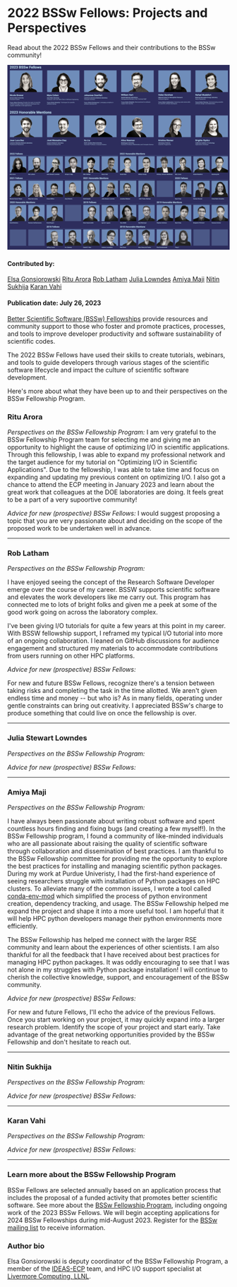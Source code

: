 # 2022 BSSw Fellows: Projects and Perspectives

Read about the 2022 BSSw Fellows and their contributions to the BSSw community!

<img src='../../images/Blog_2307_BSSwFellows.png'>

#### Contributed by:
[Elsa Gonsiorowski](https://github.com/gonsie "Elsa Gonsiorowski's GitHub Profile")
[Ritu Arora](https://github.com/ritua2 "Ritu Arora's GitHub Profile")
[Rob Latham](https://github.com/roblatham00 "Rob Latham's GitHub Profile")
[Julia Lowndes](https://github.com/jules32 "Julia Lowndes's GitHub Profile")
[Amiya Maji](https://github.com/amaji "Amiya Maji's GitHub Profile")
[Nitin Sukhija](https://github.com/ "Nitin Sukhija's GitHub Profile")
[Karan Vahi](https://github.com/vahi "Karan Vahi's GitHub Profile")


#### Publication date: July 26, 2023

[Better Scientific Software (BSSw) Fellowships](https://bssw.io/fellowship) provide resources and community support to those who foster and promote practices, processes, and tools to improve developer productivity and software sustainability of scientific codes.

The 2022 BSSw Fellows have used their skills to create tutorials, webinars, and tools to guide developers through various stages of the scientific software lifecycle and impact the culture of scientific software development.

Here's more about what they have been up to and their perspectives on the BSSw Fellowship Program.

### Ritu Arora

*Perspectives on the BSSw Fellowship Program:* I am very grateful to the BSSw Fellowship Program team for selecting me and giving me an opportunity to highlight the cause of optimizing I/O in scientific applications. Through this fellowship, I was able to expand my professional network and the target audience for my tutorial on "Optimizing I/O in Scientific Applications". Due to the fellowship, I was able to take time and focus on expanding and updating my previous content on optimizing I/O. I also got a chance to attend the ECP meeting in January 2023 and learn about the great work that colleagues at the DOE laboratories are doing. It feels great to be a part of a very supoortive community!

*Advice for new (prospective) BSSw Fellows:* I would suggest proposing a topic that you are very passionate about and deciding on the scope of the proposed work to be undertaken well in advance. 


- - -

### Rob Latham

*Perspectives on the BSSw Fellowship Program:*

I have enjoyed seeing the concept of the Research Software Developer emerge
over the course of my career.  BSSW supports scientific software and elevates
the work developers like me carry out.  This program has connected me to lots
of bright folks and given me a peek at some of the good work going on across
the laboratory complex.

I've been giving I/O tutorials for quite a few years at this point in my
career.  With BSSW fellowship support, I reframed my typical I/O tutorial into
more of an ongoing collaboration.  I leaned on GitHub discussions for audience
engagement and structured my materials to accommodate contributions from users
running on other HPC platforms.


*Advice for new (prospective) BSSw Fellows:*

For new and future BSSw Fellows, recognize there's a tension between taking
risks and completing the task in the time allotted.  We aren't given endless
time and money -- but who is? As in many fields, operating under gentle
constraints can bring out creativity.  I appreciated BSSw's charge to produce
something that could live on once the fellowship is over.

- - -

### Julia Stewart Lowndes

*Perspectives on the BSSw Fellowship Program:*

*Advice for new (prospective) BSSw Fellows:*

- - -

### Amiya Maji

*Perspectives on the BSSw Fellowship Program:*

I have always been passionate about writing robust software and spent countless hours finding
and fixing bugs (and creating a few myself!). In the BSSw Fellowship program, I found 
a community of like-minded individuals who are all passionate about raising the quality of
scientific software through collaboration and dissemination of best practices. I am thankful to 
the BSSw Fellowship committee for providing me the opportunity to explore the best practices for 
installing and managing scientific python packages. During my work at Purdue Univeristy, I had the 
first-hand experience of seeing researchers struggle with installation of Python packages on HPC 
clusters. To alleviate many of the common issues, I wrote a tool called [conda-env-mod](https://github.com/amaji/conda-env-mod) which 
simplified the process of python environment creation, dependency tracking, and usage. The BSSw 
Fellowship helped me expand the project and shape it into a more useful tool. I am hopeful that it will 
help HPC python developers manage their python environments more efficiently.

The BSSw Fellowship has helped me connect with the larger RSE community and learn about the 
experiences of other scientists. I am also thankful for all the feedback that I have received 
about best practices for managing HPC python packages. It was oddly encouraging to see that I was 
not alone in my struggles with Python package installation! I will continue to cherish the collective 
knowledge, support, and encouragement of the BSSw community.


*Advice for new (prospective) BSSw Fellows:*

For new and future Fellows, I'll echo the advice of the previous Fellows. Once you start working on 
your project, it may quickly expand into a larger research problem. Identify the scope of your project and start early. 
Take advantage of the great networking opportunities provided by the BSSw Fellowship and don't hesitate to reach out.

- - -

### Nitin Sukhija

*Perspectives on the BSSw Fellowship Program:*

*Advice for new (prospective) BSSw Fellows:*

- - -

### Karan Vahi

*Perspectives on the BSSw Fellowship Program:*

*Advice for new (prospective) BSSw Fellows:*

- - -

### Learn more about the BSSw Fellowship Program

BSSw Fellows are selected annually based on an application process that includes the proposal of a funded activity that promotes better scientific software. See more about the [BSSw Fellowship Program](https://bssw.io/fellowship), including ongoing work of the 2023 BSSw Fellows. We will begin accepting applications for 2024 BSSw Fellowships during mid-August 2023. Register for the [BSSw mailing list](https://bssw.io/pages/receive-our-email-digest) to receive information.

### Author bio

Elsa Gonsiorowski is deputy coordinator of the BSSw Fellowship Program, a member of the [IDEAS-ECP](https://ideas-productivity.org/ideas-ecp) team, and HPC I/O support specialist at [Livermore Computing, LLNL](https://hpc.llnl.gov/about-us).


<!---
Publish: yes
Pinned: no
Topics: Projects and organizations
RSS update: 2023-07-26
--->
